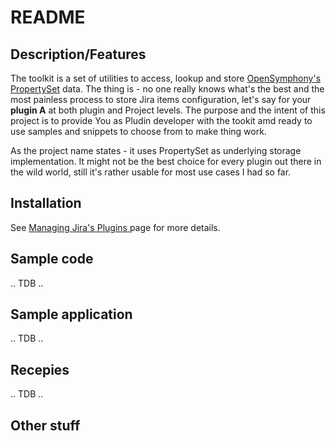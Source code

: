 # README

## Description/Features
The toolkit is a set of utilities to access, lookup and store [OpenSymphony's PropertySet](http://www.opensymphony.com/propertyset/) data. The thing is - no one really knows what's the best and the most painless process to store Jira items configuration, let's say for your **__plugin A__** at both plugin and Project levels.
The purpose and the intent of this project is to provide You as Pludin developer with the tookit amd ready to use samples and snippets to choose from to make thing work. 

As the project name states - it uses PropertySet as underlying storage implementation. It might not be the best choice for every plugin out there in the wild world, still it's rather usable for most use cases I had so far.

## Installation
See [Managing Jira's Plugins ](http://confluence.atlassian.com/display/JIRA/Managing+JIRA's+Plugins) page for more details.

## Sample code
.. TDB ..

## Sample application
.. TDB ..

## Recepies
.. TDB ..

## Other stuff 
